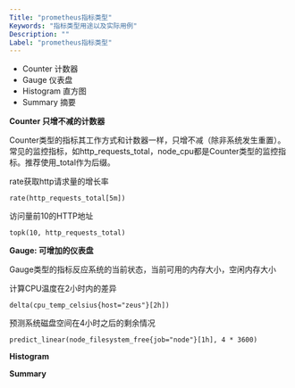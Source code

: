 ```yaml
---
Title: "prometheus指标类型"
Keywords: "指标类型用途以及实际用例"
Description: ""
Label: "prometheus指标类型"
---
```




- Counter 计数器
- Gauge 仪表盘
- Histogram 直方图
- Summary 摘要



**Counter 只增不减的计数器**

Counter类型的指标其工作方式和计数器一样，只增不减（除非系统发生重置）。常见的监控指标，如http_requests_total，node_cpu都是Counter类型的监控指标。推荐使用_total作为后缀。

rate获取http请求量的增长率

```
rate(http_requests_total[5m])
```

访问量前10的HTTP地址

```
topk(10, http_requests_total)
```



**Gauge: 可增加的仪表盘**

Gauge类型的指标反应系统的当前状态，当前可用的内存大小，空闲内存大小

计算CPU温度在2小时内的差异

```
delta(cpu_temp_celsius{host="zeus"}[2h])
```

预测系统磁盘空间在4小时之后的剩余情况

```
predict_linear(node_filesystem_free{job="node"}[1h], 4 * 3600)
```



**Histogram**



**Summary**

